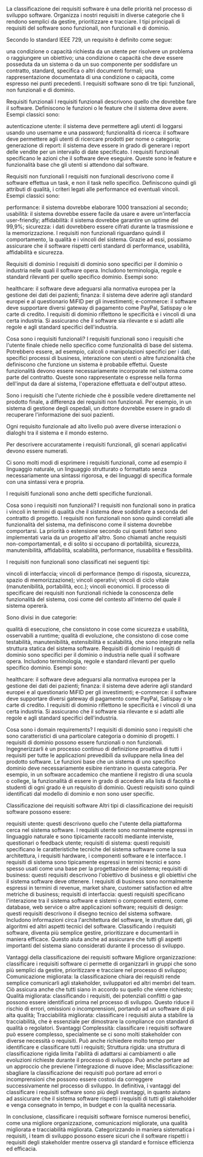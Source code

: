 <!-- https://www.geeksforgeeks.org/software-engineering-classification-of-software-requirements/?ref=shm -->

La classificazione dei requisiti software è una delle priorità nel processo di sviluppo software. Organizza i nostri requisiti in diverse categorie che li rendono semplici da gestire, prioritizzare e tracciare. I tipi principali di requisiti del software sono funzionali, non funzionali e di dominio.

Secondo lo standard IEEE 729, un requisito è definito come segue:

una condizione o capacità richiesta da un utente per risolvere un problema o raggiungere un obiettivo;
una condizione o capacità che deve essere posseduta da un sistema o da un suo componente per soddisfare un contratto, standard, specifica o altri documenti formali;
una rappresentazione documentata di una condizione o capacità, come espresso nei punti precedenti.
I requisiti software sono di tre tipi: funzionali, non funzionali e di dominio.

Requisiti funzionali
I requisiti funzionali descrivono quello che dovrebbe fare il software. Definiscono le funzioni o le feature che il sistema deve avere. Esempi classici sono:

autenticazione utente: il sistema deve permettere agli utenti di loggarsi usando uno username e una password;
funzionalità di ricerca: il software deve permettere agli utenti di ricercare prodotti per nome o categoria;
generazione di report: il sistema deve essere in grado di generare i report delle vendite per un intervallo di date specificato.
I requisiti funzionali specificano le azioni che il software deve eseguire. Queste sono le feature e funzionalità base che gli utenti si attendono dal software.

Requisiti non funzionali
I requisiti non funzionali descrivono come il software effettua un task, e non il task nello specifico. Definiscono quindi gli attributi di qualità, i criteri legati alle performance ed eventuali vincoli. Esempi classici sono:

performance: il sistema dovrebbe elaborare 1000 transazioni al secondo;
usabilità: il sistema dovrebbe essere facile da usare e avere un'interfaccia user-friendly;
affidabilità: il sistema dovrebbe garantire un uptime del 99,9%;
sicurezza: i dati dovrebbero essere cifrati durante la trasmissione e la memorizzazione.
I requisiti non funzionali riguardano quindi il comportamento, la qualità e i vincoli del sistema. Grazie ad essi, possiamo assicurare che il software rispetti certi standard di performance, usabilità, affidabilità e sicurezza.

Requisiti di dominio
I requisiti di dominio sono specifici per il dominio o industria nelle quali il software opera. Includono terminologia, regole e standard rilevanti per quello specifico dominio. Esempi sono:

healthcare: il software deve adeguarsi alla normativa europea per la gestione dei dati dei pazienti;
finanza: il sistema deve aderire agli standard europei e al questionario MiFID per gli investimenti;
e-commerce: il software deve supportare diversi gateway di pagamento come PayPal, Satispay o le carte di credito.
I requisiti di dominio riflettono le specificità e i vincoli di una certa industria. Si assicurano che il software sia rilevante e si adatti alle regole e agli standard specifici dell'industria.

Cosa sono i requisiti funzionali?
I requisiti funzionali sono i requisiti che l'utente finale chiede nello specifico come funzionalità di base del sistema. Potrebbero essere, ad esempio, calcoli o manipolazioni specifici per i dati, specifici processi di business, interazione con utenti o altre funzionalità che definiscono che funzione un sistema è probabile effettui. Queste funzionalità devono essere necessariamente incorporate nel sistema come parte del contratto. Queste sono rappresentate o espresse nella forma dell'input da dare al sistema, l'operazione effettuata e dell'output atteso.

Sono i requisiti che l'utente richiede che è possibile vedere direttamente nel prodotto finale, a differenza dei requisiti non funzionali. Per esempio, in un sistema di gestione degli ospedali, un dottore dovrebbe essere in grado di recuperare l'informazione dei suoi pazienti.

Ogni requisito funzionale ad alto livello può avere diverse interazioni o dialoghi tra il sistema e il mondo esterno.

Per descrivere accuratamente i requisiti funzionali, gli scenari applicativi devono essere numerati.

Ci sono molti modi di esprimere i requisiti funzionali, come ad esempio il linguaggio naturale, un linguaggio strutturato o formattato senza necessariamente una sintassi rigorosa, e dei linguaggi di specifica formale con una sintassi vera e propria.

I requisiti funzionali sono anche detti specifiche funzionali.

Cosa sono i requisiti non funzionali?
I requisiti non funzionali sono in pratica i vincoli in termini di qualità che il sistema deve soddisfare a seconda del contratto di progetto. I requisiti non funzionali non sono quindi correlati alle funzionalità del sistema, ma definiscono come il sistema dovrebbe comportarsi. La priorità o estensione secondo cui questi fattori sono implementati varia da un progetto all'altro. Sono chiamati anche requisiti non-comportamentali, e di solito si occupano di portabilità, sicurezza, manutenibilità, affidabilità, scalabilità, performance, riusabilità e flessibilità.

I requisiti non funzionali sono classificati nei seguenti tipi:

vincoli di interfaccia;
vincoli di performance (tempo di risposta, sicurezza, spazio di memorizzazione);
vincoli operativi;
vincoli di ciclo vitale (manutenibilità, portabilità, ecc.);
vincoli economici.
Il processo di specificare dei requisiti non funzionali richiede la conoscenza delle funzionalità del sistema, così come del contesto all'interno del quale il sistema opererà.

Sono divisi in due categorie:

qualità di esecuzione, che consistono in cose come sicurezza e usabilità, osservabili a runtime;
qualità di evoluzione, che consistono di cose come testabilità, manutenibilità, estensibilità e scalabilità, che sono integrate nella struttura statica del sistema software.
Requisiti di dominio
I requisiti di dominio sono specifici per il dominio o industria nelle quali il software opera. Includono terminologia, regole e standard rilevanti per quello specifico dominio. Esempi sono:

healthcare: il software deve adeguarsi alla normativa europea per la gestione dei dati dei pazienti;
finanza: il sistema deve aderire agli standard europei e al questionario MiFID per gli investimenti;
e-commerce: il software deve supportare diversi gateway di pagamento come PayPal, Satispay o le carte di credito.
I requisiti di dominio riflettono le specificità e i vincoli di una certa industria. Si assicurano che il software sia rilevante e si adatti alle regole e agli standard specifici dell'industria.

Cosa sono i domain requirements?
I requisiti di dominio sono i requisiti che sono caratteristici di una particolare categoria o dominio di progetti. I requisiti di dominio possono essere funzionali o non funzionali. Ingegnerizzarli è un processo continuo di definizione proattiva di tutti i requisiti per tutte le applicazioni prevedibili da sviluppare nella linea del prodotto software. Le funzioni base che un sistema di uno specifico dominio deve necessariamente esibire rientrano in questa categoria. Per esempio, in un software accademico che mantiene il registro di una scuola o college, la funzionalità di essere in grado di accedere alla lista di facoltà e studenti di ogni grado è un requisito di dominio. Questi requisiti sono quindi identificati dal modello di dominio e non sono user specific.

Classificazione dei requisiti software
Altri tipi di classificazione dei requisiti software possono essere:

requisiti utente: questi descrivono quello che l'utente della piattaforma cerca nel sistema software. I requisiti utente sono normalmente espressi in linguaggio naturale e sono tipicamente raccolti mediante interviste, questionari o feedback utente;
requisiti di sistema: questi requisiti specificano le caratteristiche tecniche del sistema software come la sua architettura, i requisiti hardware, i componenti software e le interfacce. I requisiti di sistema sono tipicamente espressi in termini tecnici e sono spesso usati come una base per la progettazione del sistema;
requisiti di business: questi requisiti descrivono l'obiettivo di business e gli obiettivi che il sistema software deve ottenere. I requisiti di business sono normalmente espressi in termini di revenue, market share, customer satisfaction ed altre metriche di business;
requisiti di interfaccia: questi requisiti specificano l'interazione tra il sistema software e sistemi o componenti esterni, come database, web service o altre applicazioni software;
requisiti di design: questi requisiti descrivono il disegno tecnico del sistema software. Includono informazioni circa l'architettura del software, le strutture dati, gli algoritmi ed altri aspetti tecnici del software.
Classificando i requisiti software, diventa più semplice gestire, prioritizzare e documentarli in maniera efficace. Questo aiuta anche ad assicurare che tutti gli aspetti importanti del sistema siano considerati durante il processo di sviluppo.

Vantaggi della classificazione dei requisiti software
Migliore organizzazione: classificare i requisiti software ci permette di organizzarli in gruppi che sono più semplici da gestire, prioritizzare e tracciare nel processo di sviluppo;
Comunicazione migliorata: la classificazione chiara dei requisiti rende semplice comunicarli agli stakeholder, sviluppatori ed altri membri del team. Ciò assicura anche che tutti siano in accordo su quello che viene richiesto;
Qualità migliorata: classificando i requisiti, dei potenziali conflitti o gap possono essere identificati prima nel processo di sviluppo. Questo riduce il rischio di errori, omissioni o incomprensioni, portando ad un software di più alta qualità;
Tracciabilità migliorata: classificare i requisiti aiuta a stabilire la tracciabilità, che è essenziale per dimostrare la compliance con standard di qualità o regolatori.
Svantaggi
Complessità: classificare i requisiti software può essere complesso, specialmente se ci sono molti stakeholder con diverse necessità o requisiti. Può anche richiedere molto tempo per identificare e classificare tutti i requisiti;
Struttura rigida: una struttura di classificazione rigida limita l'abilità di adattarsi ai cambiamenti o alle evoluzioni richieste durante il processo di sviluppo. Può anche portare ad un approccio che previene l'integrazione di nuove idee;
Misclassificazione: sbagliare la classificazione dei requisiti può portare ad errori o incomprensioni che possono essere costosi da correggere successivamente nel processo di sviluppo.
In definitiva, i vantaggi del classificare i requisiti software sono più degli svantaggi, in quanto aiutano ad assicurare che il sistema software rispetti i requisiti di tutti gli stakeholder e venga consegnato in tempo, in budget e con la qualità necessaria.

In conclusione, classificare i requisiti software fornisce numerosi benefici, come una migliore organizzazione, comunicazioni migliorate, una qualità migliorata e tracciabilità migliorata. Categorizzando in maniera sistematica i requisiti, i team di sviluppo possono essere sicuri che il software rispetti i requisiti degli stakeholder mentre osserva gli standard e fornisce efficienza ed efficacia.